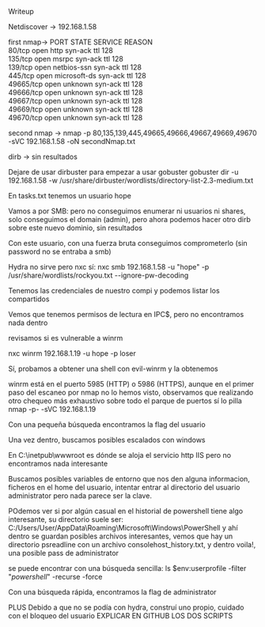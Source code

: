 Writeup


Netdiscover -> 192.168.1.58

first nmap->
PORT      STATE SERVICE      REASON                                                          
80/tcp    open  http         syn-ack ttl 128                                                 
135/tcp   open  msrpc        syn-ack ttl 128                                                 
139/tcp   open  netbios-ssn  syn-ack ttl 128                                                 
445/tcp   open  microsoft-ds syn-ack ttl 128                                                 
49665/tcp open  unknown      syn-ack ttl 128                                                 
49666/tcp open  unknown      syn-ack ttl 128                                                 
49667/tcp open  unknown      syn-ack ttl 128                                                 
49669/tcp open  unknown      syn-ack ttl 128                                                 
49670/tcp open  unknown      syn-ack ttl 128

second nmap -> nmap -p 80,135,139,445,49665,49666,49667,49669,49670 -sVC 192.168.1.58 -oN secondNmap.txt

dirb -> sin resultados

Dejare de usar dirbuster para empezar a usar gobuster
gobuster dir -u 192.168.1.58 -w /usr/share/dirbuster/wordlists/directory-list-2.3-medium.txt

En tasks.txt tenemos un usuario hope

Vamos a por SMB: pero no conseguimos enumerar ni usuarios ni shares, solo conseguimos el domain (admin), pero ahora podemos hacer otro dirb sobre este nuevo dominio, sin resultados

Con este usuario, con una fuerza bruta conseguimos comprometerlo (sin password no se entraba a smb)

Hydra no sirve pero nxc sí:
nxc smb 192.168.1.58 -u "hope" -p /usr/share/wordlists/rockyou.txt --ignore-pw-decoding

Tenemos las credenciales de nuestro compi y podemos listar los compartidos

Vemos que tenemos permisos de lectura en IPC$, pero no encontramos nada dentro

revisamos si es vulnerable a winrm

nxc winrm 192.168.1.19 -u hope -p loser

Sí, probamos a obtener una shell con evil-winrm y la obtenemos

winrm está en el puerto 5985 (HTTP) o 5986 (HTTPS), aunque en el primer paso del escaneo por nmap no lo hemos visto, observamos que realizando otro chequeo más exhaustivo sobre todo el parque de puertos sí lo pilla
nmap -p- -sVC 192.168.1.19

Con una pequeña búsqueda encontramos la flag del usuario

Una vez dentro, buscamos posibles escalados con windows

En C:\inetpub\wwwroot es dónde se aloja el servicio http IIS pero no encontramos nada interesante

Buscamos posibles variables de entorno que nos den alguna informacion, ficheros en el home del usuario, intentar entrar al directorio del usuario administrator pero nada parece ser la clave.

POdemos ver si por algún casual en el historial de powershell tiene algo interesante, su directorio suele ser:
C:/Users/User/AppData\Roaming\Microsoft\Windows\PowerShell y ahí dentro se guardan posibles archivos interesantes, vemos que hay un directorio psreadline con un archivo consolehost_history.txt, y dentro voila!, una posible pass de administrator 

se puede encontrar con una búsqueda sencilla:
ls $env:userprofile -filter "*powershell*" -recurse -force

Con una búsqueda rápida, encontramos la flag de administrator

PLUS
Debido a que no se podía con hydra, construí uno propio, cuidado con el bloqueo del usuario EXPLICAR EN GITHUB LOS DOS SCRIPTS

